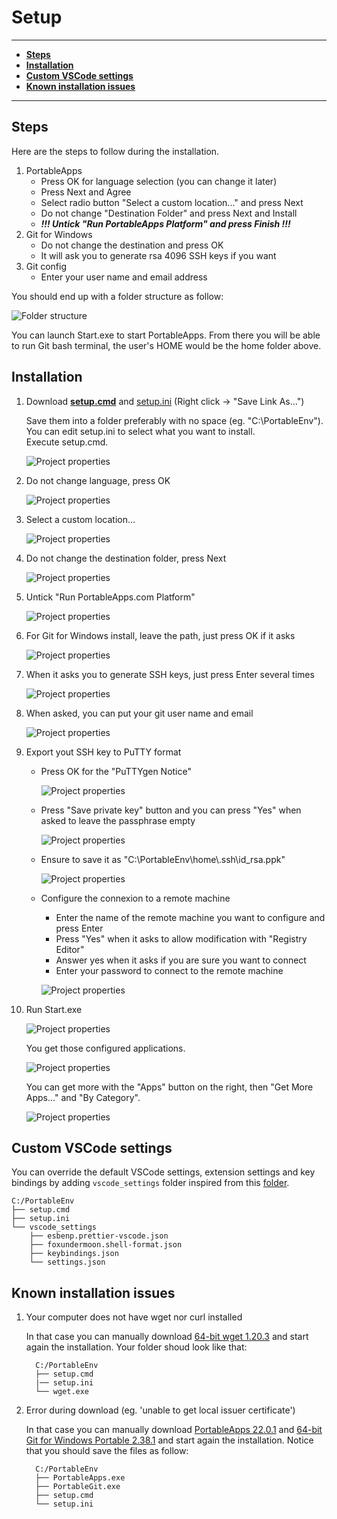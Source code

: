 # **Setup**

---

<!-- TOC depthFrom:2 -->

- [**Steps**](#steps)
- [**Installation**](#installation)
- [**Custom VSCode settings**](#custom-vscode-settings)
- [**Known installation issues**](#known-installation-issues)

<!-- /TOC -->

---

## **Steps**

Here are the steps to follow during the installation.

1. PortableApps
   - Press OK for language selection (you can change it later)
   - Press Next and Agree
   - Select radio button "Select a custom location..." and press Next
   - Do not change "Destination Folder" and press Next and Install
   - **_!!! Untick "Run PortableApps Platform" and press Finish !!!_**
1. Git for Windows
   - Do not change the destination and press OK
   - It will ask you to generate rsa 4096 SSH keys if you want
1. Git config
   - Enter your user name and email address

You should end up with a folder structure as follow:

<!--
```puml
@startsalt
{
  C:\PortableEnv
  {T
    +
    ++ Documents
    ++ PortableApps
    ++ Start.exe
    ++ home
  }
}
@endsalt
```
-->

![Folder structure](http://www.plantuml.com/plantuml/svg/SoWkIImgAKxCAU6gvb9GSBQA2SWlAabCoabrpIi32bI7S2a0WJQ4r5PmoKykpKtDAoc62S2KEnOKmCM2GMRgfLQamWGoydD1x5gkMYw7rBmKi7K0)

You can launch Start.exe to start PortableApps. From there you will be able to run Git bash terminal, the user's HOME would be the home folder above.

## **Installation**

1. Download [**setup.cmd**](https://raw.githubusercontent.com/nmarghetti/common_env/master/tools/setup.cmd) and [setup.ini](https://raw.githubusercontent.com/nmarghetti/common_env/master/tools/setup.ini) (Right click -> "Save Link As...")

   Save them into a folder preferably with no space (eg. "C:\PortableEnv").\
    You can edit setup.ini to select what you want to install.\
    Execute setup.cmd.

   ![Project properties](portable_env_setup_step_01.png)

1. Do not change language, press OK

   ![Project properties](portable_env_setup_step_02.png)

1. Select a custom location...

   ![Project properties](portable_env_setup_step_03.png)

1. Do not change the destination folder, press Next

   ![Project properties](portable_env_setup_step_04.png)

1. Untick "Run PortableApps.com Platform"

   ![Project properties](portable_env_setup_step_05.png)

1. For Git for Windows install, leave the path, just press OK if it asks

   ![Project properties](portable_env_setup_step_06.png)

1. When it asks you to generate SSH keys, just press Enter several times

   ![Project properties](portable_env_setup_step_07.png)

1. When asked, you can put your git user name and email

   ![Project properties](portable_env_setup_step_08.png)

1. Export yout SSH key to PuTTY format

   - Press OK for the "PuTTYgen Notice"

     ![Project properties](portable_env_setup_step_09.png)

   - Press "Save private key" button and you can press "Yes" when asked to leave the passphrase empty

     ![Project properties](portable_env_setup_step_10.png)

   - Ensure to save it as "C:\\PortableEnv\\home\\.ssh\\id_rsa.ppk"

     ![Project properties](portable_env_setup_step_11.png)

   - Configure the connexion to a remote machine

     - Enter the name of the remote machine you want to configure and press Enter
     - Press "Yes" when it asks to allow modification with "Registry Editor"
     - Answer yes when it asks if you are sure you want to connect
     - Enter your password to connect to the remote machine

     ![Project properties](portable_env_setup_step_12.png)

1. Run Start.exe

   ![Project properties](portable_env_setup_step_13.png)

   You get those configured applications.

   ![Project properties](portable_env_setup_step_14.png)

   You can get more with the "Apps" button on the right, then "Get More Apps..." and "By Category".

   ![Project properties](portable_env_setup_step_15.png)

## **Custom VSCode settings**

You can override the default VSCode settings, extension settings and key bindings by adding `vscode_settings` folder inspired from this [folder](https://github.com/nmarghetti/common_env/tree/master/tools/vscode/settings).

```text
C:/PortableEnv
├── setup.cmd
├── setup.ini
└── vscode_settings
    ├── esbenp.prettier-vscode.json
    ├── foxundermoon.shell-format.json
    ├── keybindings.json
    └── settings.json
```

## **Known installation issues**

1. Your computer does not have wget nor curl installed

   In that case you can manually download [64-bit wget 1.20.3](https://eternallybored.org/misc/wget/1.20.3/64/wget.exe) and start again the installation. Your folder shoud look like that:

   ```text
     C:/PortableEnv
     ├── setup.cmd
     |── setup.ini
     └── wget.exe
   ```

1. Error during download (eg. 'unable to get local issuer certificate')

   In that case you can manually download [PortableApps 22.0.1](https://download2.portableapps.com/portableapps/PortableApps.comPlatform/PortableApps.com_Platform_Setup_22.0.1.paf.exe) and [64-bit Git for Windows Portable 2.38.1](https://github.com/git-for-windows/git/releases/download/v2.38.1.windows.1/PortableGit-2.38.1-64-bit.7z.exe) and start again the installation. Notice that you should save the files as follow:

   ```text
     C:/PortableEnv
     ├── PortableApps.exe
     ├── PortableGit.exe
     ├── setup.cmd
     └── setup.ini
   ```
